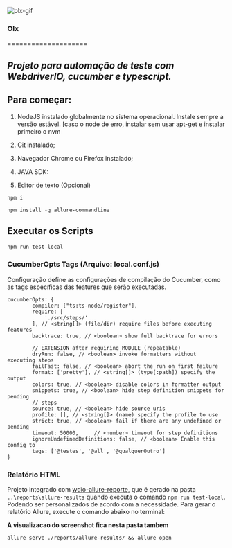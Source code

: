 ![olx-gif](https://github.com/skimono/Olxx/tree/master/support/util/upload/Peek2.gif)


### Olx 
====================

*Projeto para automação de teste com WebdriverIO, cucumber e typescript.*
---
## Para começar:
1. NodeJS instalado globalmente no sistema operacional. Instale sempre a versão estável.
[caso o node de erro, instalar sem usar apt-get e instalar primeiro o nvm

2. Git instalado;
3. Navegador Chrome ou Firefox instalado;
4. JAVA SDK: 
4. Editor de texto (Opcional) 

``` 
npm i
```
```
npm install -g allure-commandline
```
## Executar os Scripts

```
npm run test-local
```

### CucumberOpts Tags (Arquivo: local.conf.js)
Configuração define as configurações de compilação do Cucumber, como as tags específicas das features que serão executadas.

``` 
cucumberOpts: {
        compiler: ["ts:ts-node/register"],
        require: [
            './src/steps/'
        ], // <string[]> (file/dir) require files before executing features
        backtrace: true, // <boolean> show full backtrace for errors

        // EXTENSION after requiring MODULE (repeatable)
        dryRun: false, // <boolean> invoke formatters without executing steps
        failFast: false, // <boolean> abort the run on first failure
        format: ['pretty'], // <string[]> (type[:path]) specify the output
        colors: true, // <boolean> disable colors in formatter output
        snippets: true, // <boolean> hide step definition snippets for pending
        // steps
        source: true, // <boolean> hide source uris
        profile: [], // <string[]> (name) specify the profile to use
        strict: true, // <boolean> fail if there are any undefined or pending
        timeout: 50000,     // <number> timeout for step definitions
        ignoreUndefinedDefinitions: false, // <boolean> Enable this config to
        tags: ['@testes', '@all', '@qualquerOutro']
}

```

### Relatório HTML
Projeto integrado com [wdio-allure-reporte](https://docs.qameta.io/allure/#_about), que é gerado na pasta `..\reports\allure-results` quando executa o comando `npm run test-local`.
Podendo ser personalizados de acordo com a necessidade.
Para gerar o relatório Allure, execute o comando abaixo no terminal:

**A visualizacao do screenshot fica nesta pasta tambem**

```
allure serve ./reports/allure-results/ && allure open

```




